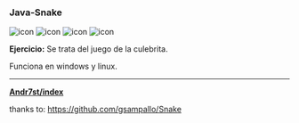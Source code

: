 ### Java-Snake

![icon](https://raw.github.com/Andr7st/index/main/src/images/icons/windows_x32.png)
![icon](https://raw.github.com/Andr7st/index/main/src/images/icons/java_x32.png)
![icon](https://raw.github.com/Andr7st/index/main/src/images/icons/git_x32.png)
![icon](https://raw.github.com/Andr7st/index/main/src/images/icons/github_x32.png)

**Ejercicio:** Se trata del juego de la culebrita.

Funciona en windows y linux.

 ---

[**Andr7st/index**](https://github.com/Andr7st/index)


thanks to: https://github.com/gsampallo/Snake
